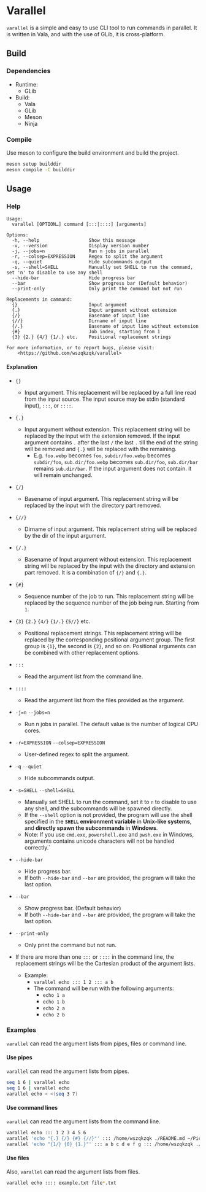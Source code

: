 # Varallel

`varallel` is a simple and easy to use CLI tool to run commands in parallel. It is written in Vala, and with the use of GLib, it is cross-platform.

## Build

### Dependencies

* Runtime:
  * GLib
* Build:
  * Vala
  * GLib
  * Meson
  * Ninja

### Compile

Use meson to configure the build environment and build the project.

```bash
meson setup builddir
meson compile -C builddir
```

## Usage

### Help

```
Usage:
  varallel [OPTION…] command [:::|::::] [arguments]

Options:
  -h, --help                  Show this message
  -v, --version               Display version number
  -j, --jobs=n                Run n jobs in parallel
  -r, --colsep=EXPRESSION     Regex to split the argument
  -q, --quiet                 Hide subcommands output
  -s, --shell=SHELL           Manually set SHELL to run the command, set 'n' to disable to use any shell
  --hide-bar                  Hide progress bar
  --bar                       Show progress bar (Default behavior)
  --print-only                Only print the command but not run

Replacements in cammand:
  {}                          Input argument
  {.}                         Input argument without extension
  {/}                         Basename of input line
  {//}                        Dirname of input line
  {/.}                        Basename of input line without extension
  {#}                         Job index, starting from 1
  {3} {2.} {4/} {1/.} etc.    Positional replacement strings
  
For more information, or to report bugs, please visit:
    <https://github.com/wszqkzqk/varallel>
```

#### Explanation

* `{}`
  * Input argument. This replacement will be replaced by a full line read from the input source. The input source may be stdin (standard input), `:::`, or `::::`.
* `{.}`
  * Input argument without extension. This replacement string will be replaced by the input with the extension removed. If the input argument contains `.` after the last `/` the last `.` till the end of the string will be removed and `{.}` will be replaced with the remaining.
    * E.g. `foo.webp` becomes `foo`, `subdir/foo.webp` becomes `subdir/foo`, `sub.dir/foo.webp` becomes `sub.dir/foo`, `sub.dir/bar` remains `sub.dir/bar`. If the input argument does not contain. it will remain unchanged.
* `{/}`
  * Basename of input argument. This replacement string will be replaced by the input with the directory part removed.
* `{//}`
  * Dirname of input argument. This replacement string will be replaced by the dir of the input argument.
* `{/.}`
  * Basename of Input argument without extension. This replacement string will be replaced by the input with the directory and extension part removed. It is a combination of `{/}` and `{.}`. 
* `{#}`
  * Sequence number of the job to run. This replacement string will be replaced by the sequence number of the job being run. Starting from `1`.
* `{3}` `{2.}` `{4/}` `{1/.}` `{5//}` etc.
  * Positional replacement strings. This replacement string will be replaced by the corresponding positional argument group. The first group is `{1}`, the second is `{2}`, and so on. Positional arguments can be combined with other replacement options.
* `:::`
  * Read the argument list from the command line.
* `::::`
  * Read the argument list from the files provided as the argument.
* `-j=n` `--jobs=n`
  * Run n jobs in parallel. The default value is the number of logical CPU cores.
* `-r=EXPRESSION` `--colsep=EXPRESSION`
  * User-defined regex to split the argument.
* `-q` `--quiet`
  * Hide subcommands output.
* `-s=SHELL` `--shell=SHELL`
  * Manually set SHELL to run the command, set it to `n` to disable to use any shell, and the subcommands will be spawned directly.
  * If the `--shell` option is not provided, the program will use the shell specified in the **`SHELL` environment variable** in **Unix-like systems**, and **directly spawn the subcommands** in **Windows**.
  * Note: If you use `cmd.exe`, `powershell.exe` and `pwsh.exe` in Windows, arguments contains unicode characters will not be handled correctly.`
* `--hide-bar`
  * Hide progress bar.
  * If both `--hide-bar` and `--bar` are provided, the program will take the last option.
* `--bar`
  * Show progress bar. (Default behavior)
  * If both `--hide-bar` and `--bar` are provided, the program will take the last option.
* `--print-only`
  * Only print the command but not run.

* If there are more than one `:::` or `::::` in the command line, the replacement strings will be the Cartesian product of the argument lists.
  * Example:
    * `varallel echo ::: 1 2 ::: a b`
    * The command will be run with the following arguments:
      * `echo 1 a`
      * `echo 1 b`
      * `echo 2 a`
      * `echo 2 b`

### Examples

`varallel` can read the argument lists from pipes, files or command line.

#### Use pipes

`varallel` can read the argument lists from pipes.

```bash
seq 1 6 | varallel echo
seq 1 6 | varallel echo
varallel echo < <(seq 3 7)
```

#### Use command lines

`varallel` can read the argument lists from the command line.

```bash
varallel echo ::: 1 2 3 4 5 6
varallel 'echo "{.} {/} {#} {//}"' ::: /home/wszqkzqk ./README.md ~/Pictures/Arch_Linux_logo.svg
varallel 'echo "{1/} {0} {1.}"' ::: a b c d e f g ::: /home/wszqkzqk ./README.md ~/Pictures/Arch_Linux_logo.svg
```

#### Use files

Also, `varallel` can read the argument lists from files.

```bash
varallel echo :::: example.txt file*.txt
```
